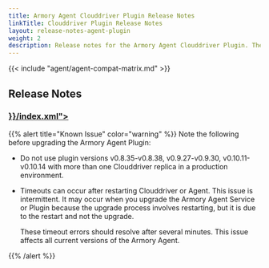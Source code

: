 ```yaml
---
title: Armory Agent Clouddriver Plugin Release Notes
linkTitle: Clouddriver Plugin Release Notes
layout: release-notes-agent-plugin
weight: 2
description: Release notes for the Armory Agent Clouddriver Plugin. The plugin runs as part of your Armory CD or Spinnaker instance and communicates with the Armory Agent service.
---
```


{{< include "agent/agent-compat-matrix.md" >}}

## Release Notes
<h3><a class="fas fa-rss" target="_blank" href="{{< ref "/scale-agent/release-notes/agent-plugin" >}}/index.xml"></a></h3>

{{% alert title="Known Issue" color="warning" %}}
Note the following before upgrading the Armory Agent Plugin:

* Do not use plugin versions v0.8.35-v0.8.38, v0.9.27-v0.9.30, v0.10.11-v0.10.14 with more than one Clouddriver replica in a production environment.

* Timeouts can occur after restarting Clouddriver or Agent. This issue is intermittent. It may occur when you upgrade the Armory Agent Service or Plugin because the upgrade process involves restarting, but it is due to the restart and not the upgrade.

   These timeout errors should resolve after several minutes. This issue affects all current versions of the Armory Agent.

{{% /alert %}}

